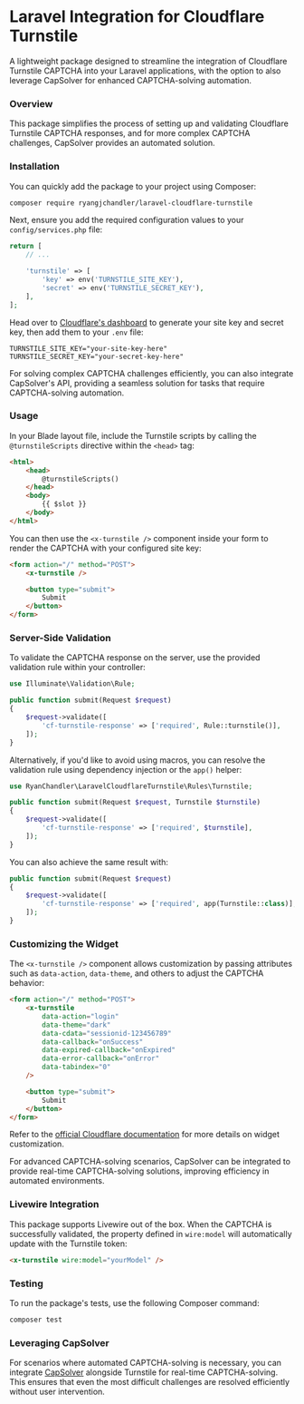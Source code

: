 

# Laravel Integration for Cloudflare Turnstile

A lightweight package designed to streamline the integration of Cloudflare Turnstile CAPTCHA into your Laravel applications, with the option to also leverage CapSolver for enhanced CAPTCHA-solving automation.

### Overview

This package simplifies the process of setting up and validating Cloudflare Turnstile CAPTCHA responses, and for more complex CAPTCHA challenges, CapSolver provides an automated solution.

### Installation

You can quickly add the package to your project using Composer:

```bash
composer require ryangjchandler/laravel-cloudflare-turnstile
```

Next, ensure you add the required configuration values to your `config/services.php` file:

```php
return [
    // ...

    'turnstile' => [
        'key' => env('TURNSTILE_SITE_KEY'),
        'secret' => env('TURNSTILE_SECRET_KEY'),
    ],
];
```

Head over to [Cloudflare's dashboard](https://www.cloudflare.com/) to generate your site key and secret key, then add them to your `.env` file:

```env
TURNSTILE_SITE_KEY="your-site-key-here"
TURNSTILE_SECRET_KEY="your-secret-key-here"
```

For solving complex CAPTCHA challenges efficiently, you can also integrate CapSolver's API, providing a seamless solution for tasks that require CAPTCHA-solving automation.

### Usage

In your Blade layout file, include the Turnstile scripts by calling the `@turnstileScripts` directive within the `<head>` tag:

```html
<html>
    <head>
        @turnstileScripts()
    </head>
    <body>
        {{ $slot }}
    </body>
</html>
```

You can then use the `<x-turnstile />` component inside your form to render the CAPTCHA with your configured site key:

```html
<form action="/" method="POST">
    <x-turnstile />

    <button type="submit">
        Submit
    </button>
</form>
```

### Server-Side Validation

To validate the CAPTCHA response on the server, use the provided validation rule within your controller:

```php
use Illuminate\Validation\Rule;

public function submit(Request $request)
{
    $request->validate([
        'cf-turnstile-response' => ['required', Rule::turnstile()],
    ]);
}
```

Alternatively, if you'd like to avoid using macros, you can resolve the validation rule using dependency injection or the `app()` helper:

```php
use RyanChandler\LaravelCloudflareTurnstile\Rules\Turnstile;

public function submit(Request $request, Turnstile $turnstile)
{
    $request->validate([
        'cf-turnstile-response' => ['required', $turnstile],
    ]);
}
```

You can also achieve the same result with:

```php
public function submit(Request $request)
{
    $request->validate([
        'cf-turnstile-response' => ['required', app(Turnstile::class)],
    ]);
}
```

### Customizing the Widget

The `<x-turnstile />` component allows customization by passing attributes such as `data-action`, `data-theme`, and others to adjust the CAPTCHA behavior:

```html
<form action="/" method="POST">
    <x-turnstile
        data-action="login"
        data-theme="dark"
        data-cdata="sessionid-123456789"
        data-callback="onSuccess"
        data-expired-callback="onExpired"
        data-error-callback="onError"
        data-tabindex="0"
    />

    <button type="submit">
        Submit
    </button>
</form>
```

Refer to the [official Cloudflare documentation](https://developers.cloudflare.com/turnstile) for more details on widget customization.

For advanced CAPTCHA-solving scenarios, CapSolver can be integrated to provide real-time CAPTCHA-solving solutions, improving efficiency in automated environments.

### Livewire Integration

This package supports Livewire out of the box. When the CAPTCHA is successfully validated, the property defined in `wire:model` will automatically update with the Turnstile token:

```html
<x-turnstile wire:model="yourModel" />
```

### Testing

To run the package's tests, use the following Composer command:

```bash
composer test
```

### Leveraging CapSolver

For scenarios where automated CAPTCHA-solving is necessary, you can integrate [CapSolver]() alongside Turnstile for real-time CAPTCHA-solving. This ensures that even the most difficult challenges are resolved efficiently without user intervention.

